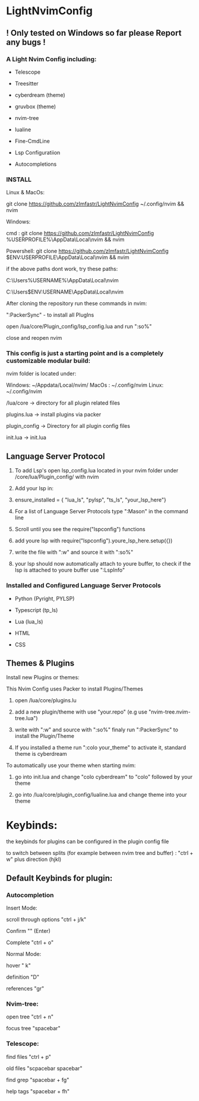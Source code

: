 # LightNvimConfig

## ! Only tested on Windows so far please Report any bugs !

### A Light Nvim Config including:

- Telescope

- Treesitter

- cyberdream (theme)

- gruvbox (theme)

- nvim-tree

- lualine

- Fine-CmdLine

- Lsp Configuratiion

- Autocompletions

### INSTALL

Linux & MacOs:

git clone https://github.com/zImfastr/LightNvimConfig ~/.config/nvim && nvim

Windows:

cmd : git clone https://github.com/zImfastr/LightNvimConfig %USERPROFILE%\AppData\Local\nvim && nvim

Powershell: git clone https://github.com/zImfastr/LightNvimConfig $ENV:USERPROFILE\AppData\Local\nvim && nvim

if the above paths dont work, try these paths:

C:\Users\%USERNAME%\AppData\Local\nvim

C:\Users\$ENV:USERNAME\AppData\Local\nvim


After cloning the repository run these commands in nvim:

":PackerSync" - to install all PlugIns

open /lua/core/Plugin_config/lsp_config.lua and run ":so%"

close and reopen nvim


### This config is just a starting point and is a completely customizable modular build:

nvim folder is located under:

Windows: ~/Appdata/Local/nvim/
MacOs : ~/.config/nvim
Linux: ~/.config/nvim

/lua/core -> directory for all plugin related files

plugins.lua -> install plugins via packer

plugin_config -> Directory for all plugin config files

init.lua -> init.lua

## Language Server Protocol

1. To add Lsp's open lsp_config.lua located in your nvim folder under /core/lua/Plugin_config/ with nvim

2. Add your lsp in:

3. ensure_installed = { "lua_ls", "pylsp", "ts_ls", "your_lsp_here"}

4. For a list of Language Server Protocols type ":Mason" in the command line

5. Scroll until you see the require("lspconfig") functions

6. add youre lsp with require("lspconfig").youre_lsp_here.setup({})

7. write the file with ":w" and source it with ":so%"

8. your lsp should now automatically attach to youre buffer, to check if the lsp is attached to youre buffer use ":LspInfo"

### Installed and Configured Language Server Protocols

- Python (Pyright, PYLSP)

- Typescript (tp_ls)

- Lua (lua_ls)

- HTML

- CSS


## Themes & Plugins

Install new Plugins or themes:

This Nvim Config uses Packer to install Plugins/Themes

1. open /lua/core/plugins.lu

2. add a new plugin/theme with use "your.repo" (e.g use "nvim-tree.nvim-tree.lua")

3. write with ":w" and source with ":so%" finaly run ":PackerSync" to install the Plugin/Theme

4. If you installed a theme run ":colo your_theme" to activate it, standard theme is cyberdream

To automatically use your theme when starting nvim:

1. go into init.lua and change "colo cyberdream" to "colo" followed by your theme

2. go into /lua/core/plugin_config/lualine.lua and change theme into your theme


# Keybinds:

the keybinds for plugins can be configured in the plugin config file

to switch between splits (for example between nvim tree and buffer) :   "ctrl + w" plus direction (hjkl)


## Default Keybinds for plugin:


### Autocompletion

Insert Mode:

scroll through options "ctrl + j/k"

Confirm "<CR>" (Enter)

Complete "ctrl + o"

Normal Mode:

hover "<shift> k"

definition "<space>D"

references "gr"

### Nvim-tree:

open tree "ctrl + n"

focus tree "spacebar"


### Telescope:

find files "ctrl + p"

old files "scpacebar spacebar"

find grep "spacebar + fg"

help tags "spacebar + fh"

